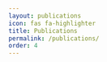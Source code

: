 ```yaml
---
layout: publications
icon: fas fa-highlighter
title: Publications
permalink: /publications/
order: 4
---
```

